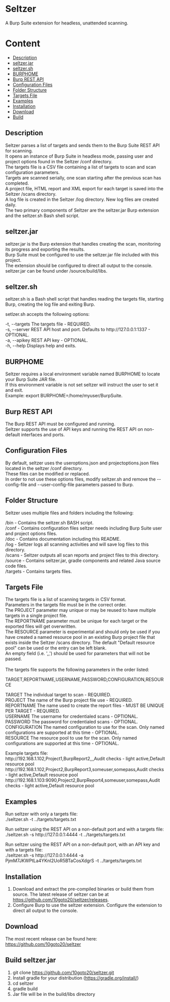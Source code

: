 # Seltzer
A Burp Suite extension for headless, unattended scanning.

# Content
- [Description](#Description)
- [seltzer.jar](#seltzer.jar)
- [seltzer.sh](#seltzer.sh)
- [BURPHOME](#BURPHOME)
- [Burp REST API](#Burp-REST-API)
- [Configuration Files](#Configuration-Files)
- [Folder Structure](#Folder-Structure)
- [Targets File](#Targets-File)
- [Examples](#Examples)
- [Installation](#Installation)
- [Download](#Download)
- [Build](#Build-seltzer.jar)

## Description

Seltzer parses a list of targets and sends them to the Burp Suite REST API for scanning.
<br/>It opens an instance of Burp Suite in headless mode, passing user and project options found in the Seltzer /conf directory.
<br/>The targets file is a CSV file containing a list of targets to scan and scan configuration parameters.
<br/>Targets are scanned serially, one scan starting after the previous scan has completed.
<br/>A project file, HTML report and XML export for each target is saved into the Seltzer /scans directory.
<br/>A log file is created in the Seltzer /log directory. New log files are created daily.
<br/>The two primary components of Seltzer are the seltzer.jar Burp extension and the seltzer.sh Bash shell script.

## seltzer.jar

seltzer.jar is the Burp extension that handles creating the scan, monitoring its progress and exporting the results.
<br/>Burp Suite must be configured to use the seltzer.jar file included with this project.
<br/>The extension should be configured to direct all output to the console.
<br/>seltzer.jar can be found under /source/build/libs.

## seltzer.sh
seltzer.sh is a Bash shell script that handles reading the targets file, starting Burp, creating the log file and exiting Burp.

setlzer.sh accepts the following options:

-t, --targets	The targets file - REQUIRED.
<br/>-s, --server	REST API host and port. Defaults to http://<span>127.0.0.1:1337</span> - OPTIONAL.
<br/>-a, --apikey	REST API key - OPTIONAL.
<br/>-h, --help	Displays help and exits.

## BURPHOME

Seltzer requires a local environment variable named BURPHOME to locate your Burp Suite JAR file.
<br/>If this environment variable is not set seltzer will instruct the user to set it and exit.
<br/>Example: export BURPHOME=/home/myuser/BurpSuite.

## Burp REST API

The Burp REST API must be configured and running.
<br/>Seltzer supports the use of API keys and running the REST API on non-default interfaces and ports.

## Configuration Files

By default, seltzer uses the useroptions.json and projectoptions.json files located in the seltzer /conf directory.
<br/>These files can be modified or replaced.
<br/>In order to not use these options files, modify seltzer.sh and remove the --config-file and --user-config-file parameters passed to Burp.

## Folder Structure

Seltzer uses multiple files and folders including the following:

/bin - Contains the seltzer.sh BASH script.
<br/>/conf - Contains configuration files seltzer needs including Burp Suite user and project options files.
<br/>/doc - Contains documentation including this README.
<br/>/log - Seltzer logs all scanning activities and will save log files to this directory.
<br/>/scans - Seltzer outputs all scan reports and project files to this directory.
<br/>/source - Contains seltzer.jar, gradle components and related Java source code files.
<br/>/targets - Contains targets files.

## Targets File

The targets file is a list of scanning targets in CSV format.
<br/>Parameters in the targets file must be in the correct order.
<br/>The PROJECT parameter may unique or may be reused to have multiple targets in a single project file.
<br/>The REPORTNAME parameter must be unique for each target or the exported files will get overwritten.
<br/>The RESOURCE parameter is experimental and should only be used if you have created a named resource pool in an existing Burp project file that exists inside the Seltzer /scans directory.  The default "Default resource pool" can be used or the entry can be left blank.
<br/>An empty field (i.e. ',,') should be used for parameters that will not be passed.
<br/>
<br/>The targets file supports the following parameters in the order listed:

TARGET,REPORTNAME,USERNAME,PASSWORD,CONFIGURATION,RESOURCE

TARGET		The individual target to scan - REQUIRED.
<br/>PROJECT	The name of the Burp project file use - REQUIRED.
<br/>REPORTNAME	The name used to create the report files - MUST BE UNIQUE PER TARGET - REQUIRED.
<br/>USERNAME	The username for credentialed scans - OPTIONAL.
<br/>PASSWORD	The password for credentialed scans - OPTIONAL.
<br/>CONFIGURATION	The named configuration to use for the scan. Only named configurations are supported at this time - OPTIONAL.
<br/>RESOURCE	The resource pool to use for the scan. Only named configurations are supported at this time - OPTIONAL.

Example targets file:
<br/>http://<span>192.168.1.102</span>,Project1,BurpReport2,,,Audit checks - light active,Default resource pool
<br/>http://<span>192.168.1.102</span>,Project2,BurpReport3,someuser,somepass,Audit checks - light active,Default resource pool
<br/>http://<span>192.168.1.103:9090</span>,Project2,BurpReport4,someuser,somepass,Audit checks - light active,Default resource pool

## Examples

Run seltzer with only a targets file:
<br/>./seltzer.sh -t ../targets/targets.txt

Run seltzer using the REST API on a non-default port and with a targets file:
<br/>./seltzer.sh -s http://<span>127.0.0.1:4444</span> -t ../targets/targets.txt

Run seltzer using the REST API on a non-default port, with an API key and with a targets file:
<br/>./seltzer.sh -s http://<span>127.0.0.1:4444</span> -a PjmM7JKWPtLa4YKnI2UoR5BTaCosXdgrS -t ../targets/targets.txt

## Installation 

1. Download and extract the pre-compiled binaries or build them from source.  The latest release of seltzer can be at https://github.com/10goto20/seltzer/releases.
2. Configure Burp to use the seltzer extension.  Configure the extension to direct all output to the console.

## Download

The most recent release can be found here: https://github.com/10goto20/seltzer

## Build seltzer.jar

1. git clone https://github.com/10goto20/seltzer.git
2. Install gradle for your distribution (https://gradle.org/install/)
3. cd seltzer
4. gradle build
5. Jar file will be in the build/libs directory

